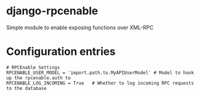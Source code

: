 django-rpcenable
================

Simple module to enable exposing functions over XML-RPC

Configuration entries
================
```
# RPCEnable Settings
RPCENABLE_USER_MODEL = 'import.path.to.MyAPIUserModel' # Model to hook up the rpcenable.auth to
RPCENABLE_LOG_INCOMING = True   # Whether to log incoming RPC requests to the database
```
